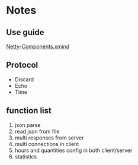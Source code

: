 # Notes

## Use guide

[Netty-Components.xmind](./Netty-Components.xmind)

## Protocol

- Discard
- Echo
- Time

## function list

1. json parse
2. read json from file
3. multi responses from server
4. multi connections in client
5. hours and quantities config in both client/server
6. statistics
